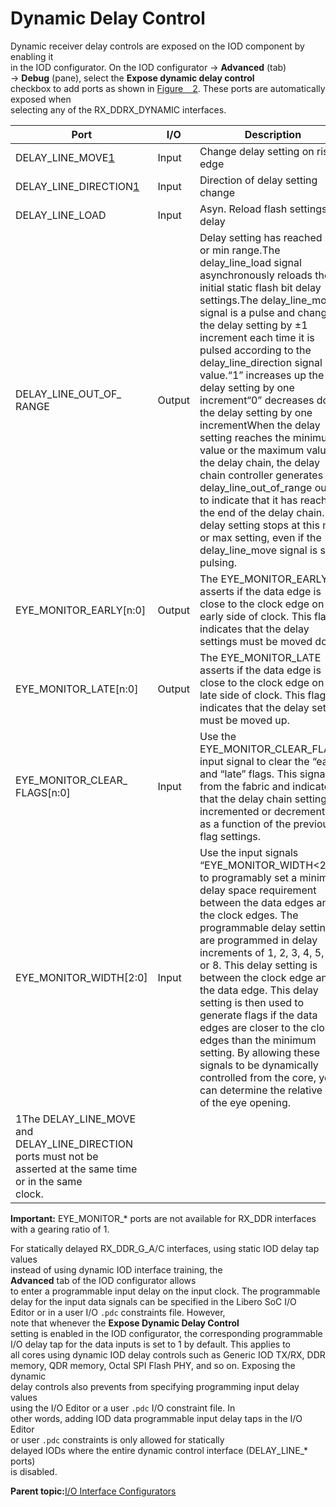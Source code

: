 # Dynamic Delay Control

Dynamic receiver delay controls are exposed on the IOD component by enabling it<br /> in the IOD configurator. On the IOD configurator -&gt; **Advanced** \(tab\)<br /> -&gt; **Debug** \(pane\), select the **Expose dynamic delay control**<br /> checkbox to add ports as shown in [Figure   2](GUID-70A2AF8E-A06D-4A0E-8D99-02A9F2783D1E.md#GUID-C817C4E5-F68B-4FAC-B7DE-5B5E6ED2883C). These ports are automatically exposed when<br /> selecting any of the RX\_DDRX\_DYNAMIC interfaces.

|Port|I/O|Description|
|----|---|-----------|
|DELAY\_LINE\_MOVE[1](#SUP_XTC_PNF_SFC)|Input|Change delay setting on rising edge|
|DELAY\_LINE\_DIRECTION[1](#SUP_XTC_PNF_SFC)|Input|Direction of delay setting change|
|DELAY\_LINE\_LOAD|Input|Asyn. Reload flash settings for delay|
|DELAY\_LINE\_OUT\_OF\_ RANGE|Output|Delay setting has reached max or min range.The delay\_line\_load signal asynchronously reloads the initial static flash bit delay settings.The delay\_line\_move signal is a pulse and changes the delay setting by ±1 increment each time it is pulsed according to the delay\_line\_direction signal value.“1” increases up the delay setting by one increment“0” decreases down the delay setting by one incrementWhen the delay setting reaches the minimum value or the maximum value of the delay chain, the delay chain controller generates an delay\_line\_out\_of\_range output to indicate that it has reached the end of the delay chain. The delay setting stops at this min or max setting, even if the delay\_line\_move signal is still pulsing.|
|EYE\_MONITOR\_EARLY\[n:0\]|Output|The EYE\_MONITOR\_EARLY asserts if the data edge is close to the clock edge on the early side of clock. This flag indicates that the delay settings must be moved down.|
|EYE\_MONITOR\_LATE\[n:0\]|Output|The EYE\_MONITOR\_LATE asserts if the data edge is close to the clock edge on the late side of clock. This flag indicates that the delay setting must be moved up.|
|EYE\_MONITOR\_CLEAR\_ FLAGS\[n:0\]|Input|Use the EYE\_MONITOR\_CLEAR\_FLAGS input signal to clear the “early” and “late” flags. This signal is from the fabric and indicates that the delay chain settings is incremented or decremented as a function of the previous flag settings.|
|EYE\_MONITOR\_WIDTH\[2:0\]|Input|Use the input signals “EYE\_MONITOR\_WIDTH&lt;2:0&gt;” to programably set a minimum delay space requirement between the data edges and the clock edges. The programmable delay settings are programmed in delay increments of 1, 2, 3, 4, 5, 6, or 8. This delay setting is between the clock edge and the data edge. This delay setting is then used to generate flags if the data edges are closer to the clock edges than the minimum setting. By allowing these signals to be dynamically controlled from the core, you can determine the relative size of the eye opening.|
|1The DELAY\_LINE\_MOVE<br /> and DELAY\_LINE\_DIRECTION ports must not be<br /> asserted at the same time or in the same<br /> clock.|

**Important:** EYE\_MONITOR\_\* ports are not available for RX\_DDR interfaces with a gearing ratio of 1.

For statically delayed RX\_DDR\_G\_A/C interfaces, using static IOD delay tap values<br /> instead of using dynamic IOD interface training, the<br /> **Advanced** tab of the IOD configurator allows<br /> to enter a programmable input delay on the input clock. The programmable<br /> delay for the input data signals can be specified in the Libero SoC I/O<br /> Editor or in a user I/O `.pdc` constraints file. However,<br /> note that whenever the **Expose Dynamic Delay Control**<br /> setting is enabled in the IOD configurator, the corresponding programmable<br /> I/O delay tap for the data inputs is set to 1 by default. This applies to<br /> all cores using dynamic IOD delay controls such as Generic IOD TX/RX, DDR<br /> memory, QDR memory, Octal SPI Flash PHY, and so on. Exposing the dynamic<br /> delay controls also prevents from specifying programming input delay values<br /> using the I/O Editor or a user `.pdc` I/O constraint file. In<br /> other words, adding IOD data programmable input delay taps in the I/O Editor<br /> or user `.pdc` constraints is only allowed for statically<br /> delayed IODs where the entire dynamic control interface \(DELAY\_LINE\_\* ports\)<br /> is disabled.

**Parent topic:**[I/O Interface Configurators](GUID-CF8CE51A-E6C4-4DEC-A91C-21C8A04E9A8C.md)

